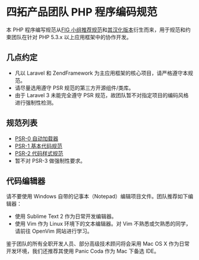 # 四拓产品团队 PHP 程序编码规范

本 PHP 程序编写规范从[FIG 小组推荐规范](https://github.com/php-fig/fig-standards)和[其汉化版本](https://github.com/hfcorriez/fig-standards)衍生而来，用于规范和约束团队在针对 PHP 5.3.x 以上应用框架中的协作开发。

## 几点约定

* 凡以 Laravel 和 ZendFramework 为主应用框架的核心项目，请严格遵守本规范。
* 请尽量选用遵守 PSR 规范的第三方开源组件/类库。
* 由于 Laravel 3 未能完全遵守 PSR 规范，故团队暂不对指定项目的编码风格进行强制性检测。

## 规范列表

* [PSR-0 自动加载器](https://github.com/ZOYU/Knowledge-Lab/编码规范/PHP编码规范/接受/PSR-0.md)
* [PSR-1 基本代码规范](https://github.com/ZOYU/Knowledge-Lab/编码规范/PHP编码规范/接受/PSR-1-basic-coding-standard.md)
* [PSR-2 代码样式规范](https://github.com/ZOYU/Knowledge-Lab/编码规范/PHP编码规范/接受/PSR-2-coding-style-guide.md) 
* 暂不对 PSR-3 做强制性要求。

## 代码编辑器

请不要使用 Windows 自带的记事本（Notepad）编辑项目文件。团队推荐如下编辑器：

* 使用 Sublime Text 2 作为日常开发编辑器。
* 使用 Vim 作为 Linux 环境下的文本编辑器。对 Vim 不熟悉或欠熟悉的同学，请前往 OpenVim 网站进行学习。

鉴于团队的所有全职开发人员、部分高级技术顾问将会采用 Mac OS X 作为日常开发环境，我们还推荐其使用 Panic Coda 作为 Mac 下备选 IDE。